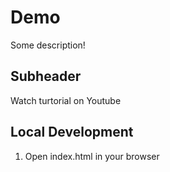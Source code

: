 # Demo 
Some description!

## Subheader

Watch turtorial on Youtube

## Local Development
 
 1. Open  index.html in your browser
